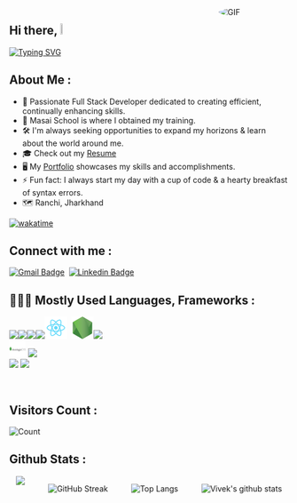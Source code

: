 
  <img align="right" alt="GIF" style="border-radius:50%;" src="https://www.techbabble.zone/content/images/2021/07/46207-programmer-1.gif" height="25%" width="25%">

## Hi there, <img src="https://github.com/TheDudeThatCode/TheDudeThatCode/blob/master/Assets/Hi.gif" height="4%" width="4%" >              
<!-- ## I'm Vivek Kumar !! -->
[![Typing SVG](https://readme-typing-svg.demolab.com?font=Fira+Code&weight=600&pause=1000&color=27A100&width=435&height=28&lines=I+am+Vivek+Kumar)](https://git.io/typing-svg)

## About Me :

- 🔭 Passionate Full Stack Developer dedicated to creating efficient, continually enhancing skills.
- 🌱 Masai School is where I obtained my training.
- 🛠  I'm always seeking opportunities to expand my horizons & learn about the world around me.
- 🎓 Check out my <a target="_blank" href="https://drive.google.com/file/d/1XXXdIt9ipH2eBuyyiIYzLjp72wmMRBb5/view?usp=sharing">Resume</a>
- 🖥️ My <a target="_blank" href="">Portfolio</a> showcases my skills and accomplishments.
- ⚡ Fun fact: I always start my day with a cup of code & a hearty breakfast of syntax errors.
- 🗺️ Ranchi, Jharkhand

[![wakatime](https://wakatime.com/badge/user/20b1109d-5edf-4f57-a0a2-23242c53f1f5.svg)](https://wakatime.com/@20b1109d-5edf-4f57-a0a2-23242c53f1f5)




## Connect with me :


[![Gmail Badge](https://img.shields.io/badge/-gmail-black?style=for-the-badge&logo=gmail&logoColor=white&link=https://mailto:vickykumar21121999@gmail.com)](mailto:vickykumar21121999@gmail.com)&nbsp;
[![Linkedin Badge](https://img.shields.io/badge/-linkedn-blue?style=for-the-badge&logo=Linkedin&logoColor=white&link=https://www.linkedin.com/in/vivek-kumar-2125a91b0/)](https://www.linkedin.com/in/vivek-kumar-2125a91b0/)&nbsp;
<br/>


## 👨🏻‍💻 Mostly Used Languages, Frameworks :



</img><img src="https://img.icons8.com/color/48/000000/html-5.png"/><img src="https://img.icons8.com/color/48/000000/css3.png"/><img src="https://img.icons8.com/color/48/000000/bootstrap.png"/><img src="https://img.icons8.com/color/48/000000/javascript.png"/><img height="40" src="https://raw.githubusercontent.com/github/explore/80688e429a7d4ef2fca1e82350fe8e3517d3494d/topics/react/react.png">&nbsp;&nbsp;<img height="40" src="https://raw.githubusercontent.com/github/explore/80688e429a7d4ef2fca1e82350fe8e3517d3494d/topics/nodejs/nodejs.png"><img src="https://img.icons8.com/color/48/000000/git.png"/><br>
<img height="30" src="https://raw.githubusercontent.com/github/explore/80688e429a7d4ef2fca1e82350fe8e3517d3494d/topics/mongodb/mongodb.png">&nbsp;<img height="30" src="https://cdn.worldvectorlogo.com/logos/postman.svg">
<br>
<img height="30" src="https://avatars.githubusercontent.com/u/54212428?s=280&v=4">&nbsp;<img height="30" src="https://miro.medium.com/max/512/1*9U1toerFxB8aiFRreLxEUQ.png"> 


<br>

## Visitors Count :

![Count](https://profile-counter.glitch.me/VivekKumar2380/count.svg)



## Github Stats :
<div style=" display:flex;justify-content:space-evenly; flex-wrap:wrap; gap:30px; align-item:center">

<img src="https://github-profile-trophy.vercel.app/?username=VivekKumar2380&theme=onedark&column=3&margin-w=15&margin-h=15">


![GitHub Streak](https://github-readme-streak-stats.herokuapp.com/?user=VivekKumar2380&theme=tokyonight&count_private=true)

 ![Top Langs](https://github-readme-stats.vercel.app/api/top-langs/?username=VivekKumar2380&layout=compact&theme=tokyonight)

 ![Vivek's github stats](https://github-readme-stats.vercel.app/api?username=VivekKumar2380&show_icons=true&hide_border=true&theme=tokyonight&count_private=true)

</div>






